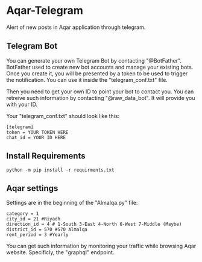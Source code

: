 # Aqar-Telegram
Alert of new posts in Aqar application through telegram.

## Telegram Bot
You can generate your own Telegram Bot by contacting "@BotFather". BotFather used to create new bot accounts and manage your existing bots.
Once you create it, you will be presented by a token to be used to trigger the notification. You can use it inside the "telegram_conf.txt" file.

Then you need to get your own ID to point your bot to contact you. You can retreive such information by contacting "@raw_data_bot". It will provide you with your ID.

Your "telegram_conf.txt" should look like this:
```
[telegram]
token = YOUR TOKEN HERE
chat_id = YOUR ID HERE
```

## Install Requirements
```
python -m pip install -r requirments.txt
```

## Aqar settings
Settings are in the beginning of the "Almalqa.py" file:
```
category = 1
city_id = 21 #Riyadh
direction_id = 4 # 1-South 3-East 4-North 6-West 7-Middle (Maybe)
district_id = 570 #570 Almalqa
rent_period = 3 #Yearly
```

You can get such information by monitoring your traffic while browsing Aqar website. Specificly, the "graphql" endpoint.
